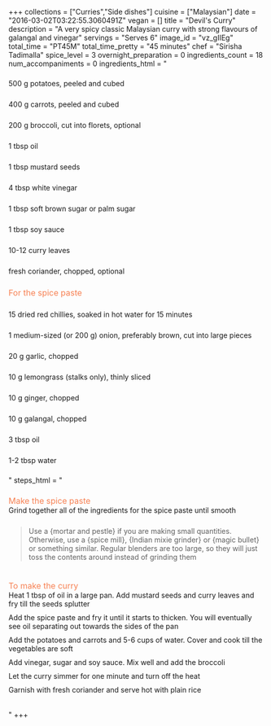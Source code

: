 +++
collections = ["Curries","Side dishes"]
cuisine = ["Malaysian"]
date = "2016-03-02T03:22:55.3060491Z"
vegan = []
title = "Devil's Curry"
description = "A very spicy classic Malaysian curry with strong flavours of galangal and vinegar"
servings = "Serves 6"
image_id = "vz_gIIEg"
total_time = "PT45M"
total_time_pretty = "45 minutes"
chef = "Sirisha Tadimalla"
spice_level = 3
overnight_preparation = 0
ingredients_count = 18
num_accompaniments = 0
ingredients_html = "<ul style='padding-left: 0; list-style: none;'><li itemprop='recipeIngredient' style='margin: 8px 0px;padding: 8px 0px;'>500 g potatoes, peeled and cubed</li><li itemprop='recipeIngredient' style='margin: 8px 0px;padding: 8px 0px;'>400 g carrots, peeled and cubed</li><li itemprop='recipeIngredient' style='margin: 8px 0px;padding: 8px 0px;'>200 g broccoli, cut into florets, optional</li><li itemprop='recipeIngredient' style='margin: 8px 0px;padding: 8px 0px;'>1 tbsp oil</li><li itemprop='recipeIngredient' style='margin: 8px 0px;padding: 8px 0px;'>1 tbsp mustard seeds</li><li itemprop='recipeIngredient' style='margin: 8px 0px;padding: 8px 0px;'>4 tbsp white vinegar</li><li itemprop='recipeIngredient' style='margin: 8px 0px;padding: 8px 0px;'>1 tbsp soft brown sugar or palm sugar</li><li itemprop='recipeIngredient' style='margin: 8px 0px;padding: 8px 0px;'>1 tbsp soy sauce</li><li itemprop='recipeIngredient' style='margin: 8px 0px;padding: 8px 0px;'>10-12 curry leaves</li><li itemprop='recipeIngredient' style='margin: 8px 0px;padding: 8px 0px;'>fresh coriander, chopped, optional</li><li style='margin: 8px 0px;padding: 8px 0px;'><span style='font-size: medium; color: #f78153;'>For the spice paste</span></li><li itemprop='recipeIngredient' style='margin: 8px 0px;padding: 8px 0px;'>15 dried red chillies, soaked in hot water for 15 minutes</li><li itemprop='recipeIngredient' style='margin: 8px 0px;padding: 8px 0px;'>1 medium-sized (or 200 g) onion, preferably brown, cut into large pieces</li><li itemprop='recipeIngredient' style='margin: 8px 0px;padding: 8px 0px;'>20 g garlic, chopped</li><li itemprop='recipeIngredient' style='margin: 8px 0px;padding: 8px 0px;'>10 g lemongrass (stalks only), thinly sliced</li><li itemprop='recipeIngredient' style='margin: 8px 0px;padding: 8px 0px;'>10 g ginger, chopped</li><li itemprop='recipeIngredient' style='margin: 8px 0px;padding: 8px 0px;'>10 g galangal, chopped</li><li itemprop='recipeIngredient' style='margin: 8px 0px;padding: 8px 0px;'>3 tbsp oil</li><li itemprop='recipeIngredient' style='margin: 8px 0px;padding: 8px 0px;'>1-2 tbsp water</li></ul>"
steps_html = "<ol style='list-style: none inside; padding-left: 0px;'><li style='list-style: none; margin: 8px 0px;padding: 8px 0px;'><span style='font-size: medium; color: #f78153;'>Make the spice paste</span><ol style='list-style: none inside; padding-left: 0px;'><li style='padding-bottom: 10px;'><i class='step-track-icon fa fa-square-o'></i><span class='step-text' itemprop='recipeInstructions'>Grind together all of the ingredients for the spice paste until smooth </span></li><blockquote>Use a {mortar and pestle} if you are making small quantities. Otherwise, use a {spice mill}, {Indian mixie grinder} or {magic bullet} or something similar. Regular blenders are too large, so they will just toss the contents around instead of grinding them</blockquote></ol></li><li style='list-style: none; margin: 8px 0px;padding: 8px 0px;'><span style='font-size: medium; color: #f78153;'>To make the curry</span><ol style='list-style: none inside; padding-left: 0px;'><li style='padding-bottom: 10px;'><i class='step-track-icon fa fa-square-o'></i><span class='step-text' itemprop='recipeInstructions'>Heat 1 tbsp of oil in a large pan. Add mustard seeds and curry leaves and fry till the seeds splutter</span></li><li style='padding-bottom: 10px;'><i class='step-track-icon fa fa-square-o'></i><span class='step-text' itemprop='recipeInstructions'>Add the spice paste and fry it until it starts to thicken. You will eventually see oil separating out towards the sides of the pan</span></li><li style='padding-bottom: 10px;'><i class='step-track-icon fa fa-square-o'></i><span class='step-text' itemprop='recipeInstructions'>Add the potatoes and carrots and 5-6 cups of water. Cover and cook till the vegetables are soft</span></li><li style='padding-bottom: 10px;'><i class='step-track-icon fa fa-square-o'></i><span class='step-text' itemprop='recipeInstructions'>Add vinegar, sugar and soy sauce. Mix well and add the broccoli</span></li><li style='padding-bottom: 10px;'><i class='step-track-icon fa fa-square-o'></i><span class='step-text' itemprop='recipeInstructions'>Let the curry simmer for one minute and turn off the heat</span></li><li style='padding-bottom: 10px;'><i class='step-track-icon fa fa-square-o'></i><span class='step-text' itemprop='recipeInstructions'>Garnish with fresh coriander and serve hot with plain rice </span></li></ol></li></ol>"
+++
